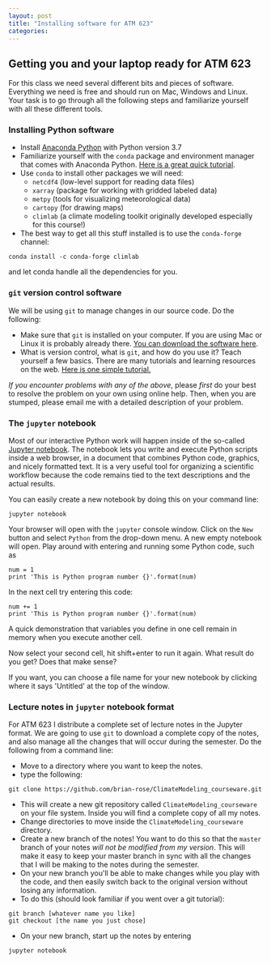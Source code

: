 ```yaml
---
layout: post
title: "Installing software for ATM 623"
categories:
---
```


## Getting you and your laptop ready for ATM 623

For this class we need several different bits and pieces of software. Everything we need is free and should run on Mac, Windows and Linux. Your task is to go through all the following steps and familiarize yourself with all these different tools.

### Installing Python software

- Install [Anaconda Python](https://www.anaconda.com/download/) with Python version 3.7
- Familiarize yourself with the `conda` package and environment manager that comes with Anaconda Python. [Here is a great quick tutorial](https://conda.io/projects/conda/en/latest/user-guide/getting-started.html).
- Use `conda` to install other packages we will need:
    - `netcdf4` (low-level support for reading data files)
    - `xarray` (package for working with gridded labeled data)
    - `metpy`  (tools for visualizing meteorological data)
    - `cartopy` (for drawing maps)
    - `climlab` (a climate modeling toolkit originally developed especially for this course!)
- The best way to get all this stuff installed is to use the `conda-forge` channel:

```
conda install -c conda-forge climlab
```

and let conda handle all the dependencies for you.


### `git` version control software

We will be using `git` to manage changes in our source code. Do the following:

- Make sure that `git` is installed on your computer. If you are using Mac or Linux it is probably already there. [You can download the software here](https://git-scm.com/downloads).
- What is version control, what is `git`, and how do you use it? Teach yourself a few basics. There are many tutorials and learning resources on the web. [Here is one simple tutorial.](https://backlogtool.com/git-guide/en/)


*If you encounter problems with any of the above*, please *first* do your best to resolve the problem on your own using online help. Then, when you are stumped, please email me with a detailed description of your problem.


### The `jupyter` notebook

Most of our interactive Python work will happen inside of the so-called [Jupyter notebook](http://jupyter.readthedocs.io/en/latest/). The notebook lets you write and execute Python scripts inside a web browser, in a document that combines Python code, graphics, and nicely formatted text. It is a very useful tool for organizing a scientific workflow because the code remains tied to the text descriptions and the actual results.

You can easily create a new notebook by doing this on your command line:

```
jupyter notebook
```

Your browser will open with the `jupyter` console window. Click on the `New` button and select `Python` from the drop-down menu. A new empty notebook will open. Play around with entering and running some Python code, such as

```
num = 1
print 'This is Python program number {}'.format(num)
```

In the next cell try entering this code:

```
num += 1
print 'This is Python program number {}'.format(num)
```
A quick demonstration that variables you define in one cell remain in memory when you execute another cell.

Now select your second cell, hit shift+enter to run it again. What result do you get? Does that make sense?

If you want, you can choose a file name for your new notebook by clicking where it says 'Untitled' at the top of the window.


### Lecture notes in `jupyter` notebook format

For ATM 623 I distribute a complete set of lecture notes in the Jupyter format. We are going to use `git` to download a complete copy of the notes, and also manage all the changes that will occur during the semester. Do the following from a command line:

- Move to a directory where you want to keep the notes.
- type the following:

```
git clone https://github.com/brian-rose/ClimateModeling_courseware.git
```

- This will create a new git repository called `ClimateModeling_courseware` on your file system. Inside you will find a complete copy of all my notes.
- Change directories to move inside the `ClimateModeling_courseware` directory.
- Create a new branch of the notes! You want to do this so that the `master` branch of your notes *will not be modified from my version*. This will make it easy to keep your master branch in sync with all the changes that I will be making to the notes during the semester.
- On your new branch you'll be able to make changes while you play with the code, and then easily switch back to the original version without losing any information.
- To do this (should look familiar if you went over a git tutorial):

```
git branch [whatever name you like]
git checkout [the name you just chose]
```

- On your new branch, start up the notes by entering

```
jupyter notebook
```

